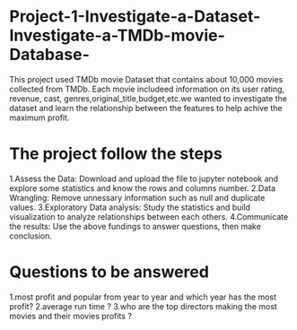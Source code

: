 # Project-1-Investigate-a-Dataset-Investigate-a-TMDb-movie-Database-
This project used TMDb movie Dataset that contains about 10,000 movies collected from TMDb. Each movie includeed information on its user rating, revenue, cast, genres,original_title,budget,etc.we wanted to investigate the dataset and learn the relationship between the features to help achive the maximum profit.

# The project follow the steps
1.Assess the Data: Download and upload the file to jupyter notebook and explore some statistics and know the rows and columns number.
2.Data Wrangling: Remove unnessary information such as null and duplicate values.
3.Exploratory Data analysis: Study the statistics and build visualization to analyze relationships between each others.
4.Communicate the results: Use the above fundings to answer questions, then make conclusion.

# Questions to be answered
1.most profit and popular from year to year  and which year has the most profit?
2.average run time ?
3.who are the top directors making the most movies and  their movies profits ?
